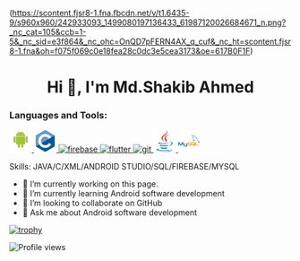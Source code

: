 
(https://scontent.fjsr8-1.fna.fbcdn.net/v/t1.6435-9/s960x960/242933093_1499080197136433_61987120026684671_n.png?_nc_cat=105&ccb=1-5&_nc_sid=e3f864&_nc_ohc=OnQD7pFERN4AX_q_cuf&_nc_ht=scontent.fjsr8-1.fna&oh=f075f069c0e18fea28c0dc3e5cea3173&oe=617B0F1F)

<h1 align="center">Hi 👋, I'm Md.Shakib Ahmed </h1>

<h3 align="left">Languages and Tools:</h3>
<p align="left"> <a href="https://developer.android.com" target="_blank"> <img src="https://raw.githubusercontent.com/devicons/devicon/master/icons/android/android-original-wordmark.svg" alt="android" width="40" height="40"/> </a> <a href="https://www.cprogramming.com/" target="_blank"> <img src="https://raw.githubusercontent.com/devicons/devicon/master/icons/c/c-original.svg" alt="c" width="40" height="40"/> </a> <a href="https://firebase.google.com/" target="_blank"> <img src="https://www.vectorlogo.zone/logos/firebase/firebase-icon.svg" alt="firebase" width="40" height="40"/> </a> <a href="https://flutter.dev" target="_blank"> <img src="https://www.vectorlogo.zone/logos/flutterio/flutterio-icon.svg" alt="flutter" width="40" height="40"/> </a> <a href="https://git-scm.com/" target="_blank"> <img src="https://www.vectorlogo.zone/logos/git-scm/git-scm-icon.svg" alt="git" width="40" height="40"/> </a> <a href="https://www.java.com" target="_blank"> <img src="https://raw.githubusercontent.com/devicons/devicon/master/icons/java/java-original.svg" alt="java" width="40" height="40"/> </a> <a href="https://www.mysql.com/" target="_blank"> <img src="https://raw.githubusercontent.com/devicons/devicon/master/icons/mysql/mysql-original-wordmark.svg" alt="mysql" width="40" height="40"/> </a> </p>
Skills: JAVA/C/XML/ANDROID STUDIO/SQL/FIREBASE/MYSQL

- 🔭 I’m currently working on this page. 
- 🌱 I’m currently learning Android software development 
- 👯 I’m looking to collaborate on GitHub 
- 💬 Ask me about Android software development 

[![trophy](https://github-profile-trophy.vercel.app/?username=Shakib-Sk)](https://github.com/ryo-ma/github-profile-trophy)
 


![Profile views](https://gpvc.arturio.dev/Shakib-Sk)  
